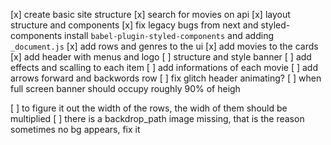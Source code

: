 [x] create basic site structure
[x] search for movies on api
[x] layout structure and components
[x] fix legacy bugs from next and styled-components install `babel-plugin-styled-components` and adding `_document.js`
[x] add rows and genres to the ui
[x] add movies to the cards
[x] add header with menus and logo
[ ] structure and style banner
[ ] add effects and scalling to each item
[ ] add informations of each movie
[ ] add arrows forward and backwords row
[ ] fix glitch header animating?
[ ] when full screen banner should occupy roughly 90% of heigh

[ ] to figure it out the width of the rows, the widh of them should be multiplied
[ ] there is a backdrop_path image missing, that is the reason sometimes no bg appears, fix it
